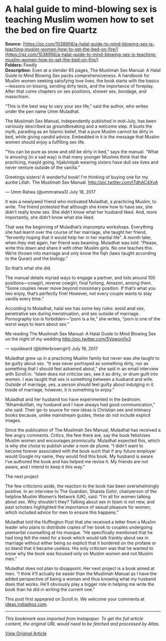 # A halal guide to mind-blowing sex is teaching Muslim women how to set the bed on fire Quartz

**Source:** [https://qz.com/1038956/a-halal-guide-to-mind-blowing-sex-is-teaching-muslim-women-how-to-set-the-bed-on-fire/](https://qz.com/1038956/a-halal-guide-to-mind-blowing-sex-is-teaching-muslim-women-how-to-set-the-bed-on-fire/)  
**Folders:** Feedly  
**Description:** Even at a slender 65 pages, The Muslimah Sex Manual: A Halal Guide to Mind Blowing Sex packs comprehensiveness. A handbook for Muslim women seeking satisfying love lives, the book starts with the basics—lessons on kissing, sending dirty texts, and the importance of foreplay. After that come chapters on sex positions, shower sex, bondage, and masochism.

“This is the best way to vary your sex life,” said the author, who writes under the pen name Umm Muladhat.

The Muslimah Sex Manual, independently published in mid-July, has been variously described as groundbreaking and a welcome step. It busts the myth, parading as an Islamic belief, that a pure Muslim cannot be dirty in bed, while giving candid advice. Embedded in it is the message that Muslim women should enjoy a fulfilling sex life.

“You can be pure as snow and still be dirty in bed,” says the manual. “What is amusing (in a sad way) is that many younger Muslims think that the practicing, masjid going, hijab/niqab wearing sisters have dull sex lives and never venture outside of the vanilla.”

Greetings sisters! A wonderful book! I'm thinking of buying one for my auntie Lillah. The Muslimah Sex Manual. http://pic.twitter.com/ITdhAC4XvA

— Umm Ratwa (@ummratwa3) July 18, 2017

It was a newlywed friend who motivated Muladhat, a practicing Muslim, to write. The friend protested that although she knew how to have sex, she didn’t really know sex. She didn’t know what her husband liked. And, more importantly, she didn’t know what she liked.

That was the beginning of Muladhat’s impromptu workshops. Everything she had learnt over the course of her marriage, she taught her friend, “fervently hoping that it would help her in her marital life”. A month later, when they met again, her friend was beaming. Muladhat was told: “Please, write this down and share it with other Muslim girls. No one teaches this. We’re thrown into marriage and only know the fiqh (laws taught according to the Quran) and the biology.”

So that’s what she did.

The manual details myriad ways to engage a partner, and lists around 100 positions—cowgirl, reverse cowgirl, final furlong, Amazon, among them. “Some couples never move beyond missionary position. If that’s what you two enjoy, that’s perfectly fine! However, not every couple wants to stay vanilla every time.”

According to Muladhat, halal sex has some key rules: avoid anal sex, penetrative sex during menstruation, and sex outside of marriage. Pornography too is forbidden—“porn is a lie,” she writes, “porn is one of the worst ways to learn about sex.”

Me reading The Muslimah Sex Manual: A Halal Guide to Mind Blowing Sex on the night of my wedding http://pic.twitter.com/5Vqwonj1x3

— squidward (@bitterbrowngirl) July 18, 2017

Muladhat grew up in a practicing Muslim family but never was she taught to be guilty about sex. “It was never portrayed as something dirty, nor as something that I should feel ashamed about,” she said in an email interview with Scroll.in. “Islam does not criticize sex, see it as dirty, or drum guilt into women. I was taught that sex is something between a husband and wife. Outside of marriage, yes, a person should feel guilty about indulging in it. Inside of marriage, however, it is something to enjoy.”

Muladhat and her husband too have experimented in the bedroom. “Alhamdulillah, my husband and I have always had good communication,” she said. Their go-to source for new ideas is Christian sex and intimacy books because, unlike mainstream guides, these do not include explicit images.

Since the publication of The Muslimah Sex Manual, Muladhat has received a few angry comments. Critics, the few there are, say the book fetishises Muslim women and encourages promiscuity. Muladhat expected this, which is why she chose to publish under a nom de plume. “I didn’t want to become forever associated with the book such that if any future employer would Google my name, they would find this book. My husband is aware I’ve authored the book and has helped me revise it. My friends are not aware, and I intend to keep it this way.”

The next project

The few criticisms aside, the reaction to the book has been overwhelmingly positive. In an interview to The Guardian, Shaista Gohir, chairperson of the helpline Muslim Women’s Network (UK), said: “I’m all for women talking about sex. Why shouldn’t they? Talking about sex in Islam is not new, and past scholars highlighted the importance of sexual pleasure for women, which included advice for men to ensure this happens.”

Muladhat told the Huffington Post that she received a letter from a Muslim leader who plans to distribute copies of her book to couples undergoing premarital counselling at his mosque. “He specifically mentioned that he had long felt the need for a book which would talk frankly about sex in marriage without either being so explicit that it bordered on the profane or so bland that it became useless. His only criticism was that he wanted to know why the book was focused only on Muslim women and not Muslim men.”

Muladhat does not plan to disappoint. Her next project is a book aimed at men. “I think it’ll actually be easier than the Muslimah Manual as I have the added perspective of being a woman and thus knowing what my husband does that works. He’ll obviously play a bigger role in helping me write the book than he did in writing the current one.”

This post first appeared on Scroll.in. We welcome your comments at ideas.india@qz.com. 

---

*This bookmark was imported from Instapaper. To get the full article content, the original URL would need to be fetched and processed by Atlas.*

[View Original Article](https://qz.com/1038956/a-halal-guide-to-mind-blowing-sex-is-teaching-muslim-women-how-to-set-the-bed-on-fire/)